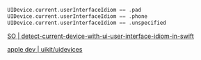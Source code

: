 

```swift
UIDevice.current.userInterfaceIdiom == .pad
UIDevice.current.userInterfaceIdiom == .phone
UIDevice.current.userInterfaceIdiom == .unspecified
```

[SO | detect-current-device-with-ui-user-interface-idiom-in-swift](https://stackoverflow.com/questions/24059327/detect-current-device-with-ui-user-interface-idiom-in-swift)

[apple dev | uikit/uidevices](https://developer.apple.com/documentation/uikit/uidevices)
